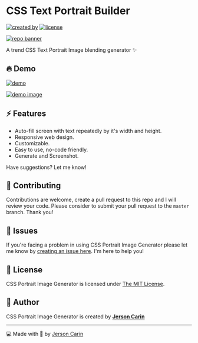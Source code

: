 # CSS Text Portrait Builder

[![created by](https://img.shields.io/badge/Created%20by-Jerson%20Carin-blue)](https://github.com/jersoncarin)  [![license](https://img.shields.io/badge/License-MIT-blue)](https://github.com/jersoncarin/css-portrait-image-generator/blob/master/LICENSE)

[![repo banner](https://raw.githubusercontent.com/jersoncarin/css-portrait-image-generator/master/banner.png)](https://github.com/jersoncarin/css-portrait-image-generator)

A trend CSS Text Portrait Image blending generator ✨

## 🔥 Demo 
[![demo](https://img.shields.io/badge/Demo-Link-blue)](https://css-portrait.jersoncarin.dev)

[![demo image](https://raw.githubusercontent.com/jersoncarin/css-portrait-image-generator/master/demo.png)](https://css-portrait.jersoncarin.dev)

## ⚡ Features

- Auto-fill screen with text repeatedly by it's width and height.
- Responsive web design.
- Customizable.
- Easy to use, no-code friendly.
- Generate and Screenshot.

Have suggestions? Let me know!

## 🎯 Contributing

Contributions are welcome, create a pull request to this repo and I will review your code. Please consider to submit your pull request to the `master` branch. Thank you!

## 🐛 Issues

If you're facing a problem in using CSS Portrait Image Generator please let me know by [creating an issue here](https://github.com/jersoncarin/css-portrait-image-generator/issues/new). I'm here to help you!

## 📃 License

CSS Portrait Image Generator is licensed under [The MIT License](https://opensource.org/licenses/MIT).

## 📝 Author

CSS Portrait Image Generator is created by **[Jerson Carin](https://github.com/jersoncarin/)**

---

💻 Made with 💖 by [Jerson Carin](https://jersoncarin.dev)
